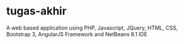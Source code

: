 # tugas-akhir
A web based application using PHP, Javascript, JQuery, HTML, CSS, Bootstrap 3, AngularJS Framework and NetBeans 8.1 IDE
